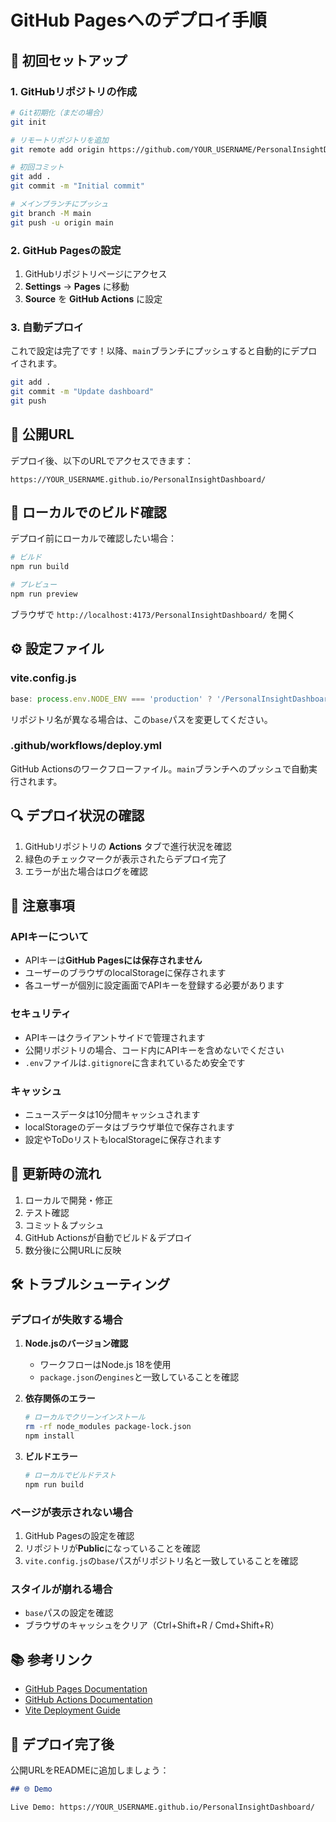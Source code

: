 # GitHub Pagesへのデプロイ手順

## 🚀 初回セットアップ

### 1. GitHubリポジトリの作成

```bash
# Git初期化（まだの場合）
git init

# リモートリポジトリを追加
git remote add origin https://github.com/YOUR_USERNAME/PersonalInsightDashboard.git

# 初回コミット
git add .
git commit -m "Initial commit"

# メインブランチにプッシュ
git branch -M main
git push -u origin main
```

### 2. GitHub Pagesの設定

1. GitHubリポジトリページにアクセス
2. **Settings** → **Pages** に移動
3. **Source** を **GitHub Actions** に設定

### 3. 自動デプロイ

これで設定は完了です！以降、`main`ブランチにプッシュすると自動的にデプロイされます。

```bash
git add .
git commit -m "Update dashboard"
git push
```

## 📱 公開URL

デプロイ後、以下のURLでアクセスできます：

```
https://YOUR_USERNAME.github.io/PersonalInsightDashboard/
```

## 🔧 ローカルでのビルド確認

デプロイ前にローカルで確認したい場合：

```bash
# ビルド
npm run build

# プレビュー
npm run preview
```

ブラウザで `http://localhost:4173/PersonalInsightDashboard/` を開く

## ⚙️ 設定ファイル

### vite.config.js
```javascript
base: process.env.NODE_ENV === 'production' ? '/PersonalInsightDashboard/' : '/',
```

リポジトリ名が異なる場合は、この`base`パスを変更してください。

### .github/workflows/deploy.yml
GitHub Actionsのワークフローファイル。`main`ブランチへのプッシュで自動実行されます。

## 🔍 デプロイ状況の確認

1. GitHubリポジトリの **Actions** タブで進行状況を確認
2. 緑色のチェックマークが表示されたらデプロイ完了
3. エラーが出た場合はログを確認

## 📝 注意事項

### APIキーについて
- APIキーは**GitHub Pagesには保存されません**
- ユーザーのブラウザのlocalStorageに保存されます
- 各ユーザーが個別に設定画面でAPIキーを登録する必要があります

### セキュリティ
- APIキーはクライアントサイドで管理されます
- 公開リポジトリの場合、コード内にAPIキーを含めないでください
- `.env`ファイルは`.gitignore`に含まれているため安全です

### キャッシュ
- ニュースデータは10分間キャッシュされます
- localStorageのデータはブラウザ単位で保存されます
- 設定やToDoリストもlocalStorageに保存されます

## 🔄 更新時の流れ

1. ローカルで開発・修正
2. テスト確認
3. コミット＆プッシュ
4. GitHub Actionsが自動でビルド＆デプロイ
5. 数分後に公開URLに反映

## 🛠 トラブルシューティング

### デプロイが失敗する場合

1. **Node.jsのバージョン確認**
   - ワークフローはNode.js 18を使用
   - `package.json`の`engines`と一致していることを確認

2. **依存関係のエラー**
   ```bash
   # ローカルでクリーンインストール
   rm -rf node_modules package-lock.json
   npm install
   ```

3. **ビルドエラー**
   ```bash
   # ローカルでビルドテスト
   npm run build
   ```

### ページが表示されない場合

1. GitHub Pagesの設定を確認
2. リポジトリが**Public**になっていることを確認
3. `vite.config.js`の`base`パスがリポジトリ名と一致していることを確認

### スタイルが崩れる場合

- `base`パスの設定を確認
- ブラウザのキャッシュをクリア（Ctrl+Shift+R / Cmd+Shift+R）

## 📚 参考リンク

- [GitHub Pages Documentation](https://docs.github.com/en/pages)
- [GitHub Actions Documentation](https://docs.github.com/en/actions)
- [Vite Deployment Guide](https://vitejs.dev/guide/static-deploy.html)

## 🎉 デプロイ完了後

公開URLをREADMEに追加しましょう：

```markdown
## 🌐 Demo

Live Demo: https://YOUR_USERNAME.github.io/PersonalInsightDashboard/
```
